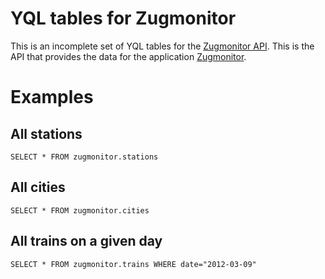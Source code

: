 # YQL tables for Zugmonitor

This is an incomplete set of YQL tables for the [Zugmonitor API](http://www.opendatacity.de/zugmonitor-api/). This is the API that provides the data for the application [Zugmonitor](http://zugmonitor.sueddeutsche.de).

# Examples

## All stations

	SELECT * FROM zugmonitor.stations

## All cities

	SELECT * FROM zugmonitor.cities
	
## All trains on a given day

	SELECT * FROM zugmonitor.trains WHERE date="2012-03-09"